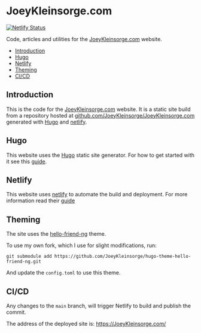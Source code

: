 # JoeyKleinsorge.com

[![Netlify Status](https://api.netlify.com/api/v1/badges/9d9f896a-16b7-42f9-b874-d2493b10be37/deploy-status)](https://app.netlify.com/sites/confident-ride-4e3bfb/deploys)

Code, articles and utilities for the [JoeyKleinsorge.com](https://JoeyKleinsorge.com) website.

- [Introduction](#introduction)
- [Hugo](#hugo)
- [Netlify](#netlify)
- [Theming](#theming)
- [CI/CD](#cicd)

## Introduction

This is the code for the [JoeyKleinsorge.com](https://JoeyKleinsorge.com) website. It is a static site build from a repository hosted at [github.com/JoeyKleinsorge/JoeyKleinsorge.com](https://github.com/JoeyKleinsorge/JoeyKleinsorge.com) generated with [Hugo](https://gohugo.io/) and [netlify](https://www.netlify.com).

## Hugo

This website uses the [Hugo](https://gohugo.io/) static site generator. For how to get started with it see this [guide](https://gohugo.io/getting-started/quick-start/).

## Netlify

This website uses [netlify](https:/netlify.com) to automate the build and deployment. For more information read their [guide](https://docs.netlify.com/?_gl=1%2a1y0luh0%2a_gcl_aw%2aR0NMLjE2MzE2Njk4MjYuQ2owS0NRandrSUdLQmhDeEFSSXNBSU5NaW9MUTRTMFliaDc5U24wVVVIcDlhRHRILWZ4U3RRWllVeldaRVljc1VsNW1takUtRlJLT3laY2FBcHcwRUFMd193Y0I.)

## Theming

The site uses the [hello-friend-ng](https://github.com/rhazdon/hugo-theme-hello-friend-ng) theme.

To use my own fork, which I use for slight modifications, run:

```
git submodule add https://github.com/JoeyKleinsorge/hugo-theme-hello-friend-ng.git
```

And update the `config.toml` to use this theme.

## CI/CD

Any changes to the `main` branch, will trigger Netlify to build and publish the commit.

The address of the deployed site is: https://JoeyKleinsorge.com/
